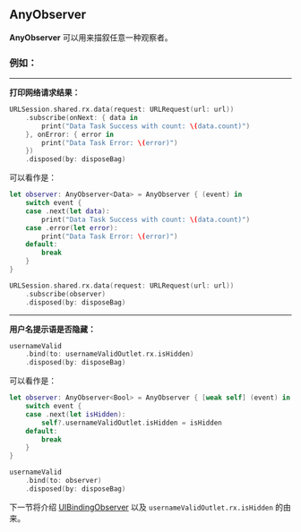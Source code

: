 ## AnyObserver

**AnyObserver** 可以用来描叙任意一种观察者。

### 例如：

---

**打印网络请求结果：**

```swift
URLSession.shared.rx.data(request: URLRequest(url: url))
    .subscribe(onNext: { data in
        print("Data Task Success with count: \(data.count)")
    }, onError: { error in
        print("Data Task Error: \(error)")
    })
    .disposed(by: disposeBag)
```

可以看作是：

```swift
let observer: AnyObserver<Data> = AnyObserver { (event) in
    switch event {
    case .next(let data):
        print("Data Task Success with count: \(data.count)")
    case .error(let error):
        print("Data Task Error: \(error)")
    default:
        break
    }
}

URLSession.shared.rx.data(request: URLRequest(url: url))
    .subscribe(observer)
    .disposed(by: disposeBag)
```

---

**用户名提示语是否隐藏：**

```swift
usernameValid
    .bind(to: usernameValidOutlet.rx.isHidden)
    .disposed(by: disposeBag)
```

可以看作是：

```swift
let observer: AnyObserver<Bool> = AnyObserver { [weak self] (event) in
    switch event {
    case .next(let isHidden):
        self?.usernameValidOutlet.isHidden = isHidden
    default:
        break
    }
}

usernameValid
    .bind(to: observer)
    .disposed(by: disposeBag)
```

下一节将介绍 [UIBindingObserver] 以及 `usernameValidOutlet.rx.isHidden` 的由来。

[UIBindingObserver]:uibinding_observer.md
